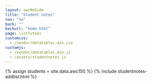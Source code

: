 ```yaml
---
layout: awcNoSide
title: "Student notes"
nav: "no"
back: ""
backurl: "home.html"
page: listTutees
customcss:
  - /vendor/datatables.min.css
customjs:
  - /vendor/datatables.min.js
  - /assets/studentnotes.js
---
```


{% assign students = site.data.awc150 %}
{% include studentnotes-addlist.html %}
